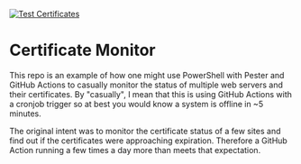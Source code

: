 [![Test Certificates](https://github.com/joshooaj/CertMon/actions/workflows/test.yaml/badge.svg)](https://github.com/joshooaj/CertMon/actions/workflows/test.yaml)

# Certificate Monitor

This repo is an example of how one might use PowerShell with Pester and GitHub Actions to casually monitor the status of multiple web servers and their certificates. By "casually", I mean that this is using GitHub Actions with a cronjob trigger so at best you would know a system is offline in ~5 minutes.

The original intent was to monitor the certificate status of a few sites and find out if the certificates were approaching expiration. Therefore a GitHub Action running a few times a day more than meets that expectation.
